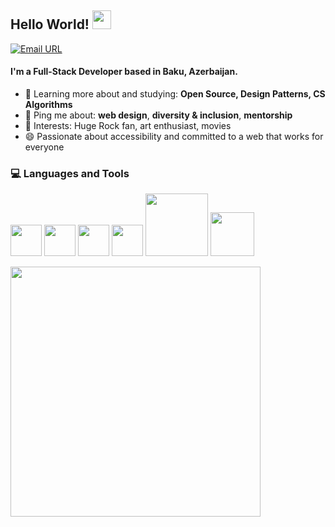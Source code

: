## Hello World! <img src="https://raw.githubusercontent.com/iampavangandhi/iampavangandhi/master/gifs/Hi.gif" width="30px"></h2>

[![Email URL](https://img.shields.io/twitter/url?label=email&logo=gmail&style=social&url=http%3A%2F%2Fmailto%3Aanarsafarov@proton.me)](mailto:anarsafarov@proton.me)
<!-- [![Twitter Follow](https://img.shields.io/twitter/follow/anarsfarov?style=social)](https://twitter.com/intent/follow?screen_name=anarsfarov) -->
<!-- [![Telegram URL](https://img.shields.io/twitter/url?label=Telegram&logo=telegram&style=social&url=https%3A%2F%2Ft.me%2Fanarsafarov)](https://t.me/anarsafarov) -->
<!-- [![LinkedIn URL](https://img.shields.io/twitter/url?label=LinkedIn&logo=linkedin&style=social&url=https%3A%2F%2Fwww.linkedin.com%2Fin%2Fanarsafarov)](https://linkedin.com/in/anarsafarov) -->
#### I'm a Full-Stack Developer based in Baku, Azerbaijan.

- 🌱 Learning more about and studying: **Open Source, Design Patterns, CS Algorithms**
- 💬 Ping me about: **web design**, **diversity & inclusion**, **mentorship**
- 🖤 Interests: Huge Rock fan, art enthusiast, movies
- 😄 Passionate about accessibility and committed to a web that works for everyone

<div>
  <h3>💻 Languages and Tools </h3>
  <p>
    <img src="https://media3.giphy.com/media/ln7z2eWriiQAllfVcn/200w.webp" width="50">
    <img src="https://i.giphy.com/media/eNAsjO55tPbgaor7ma/200w.webp" width="50">
    <img src="https://i.giphy.com/media/IdyAQJVN2kVPNUrojM/200.webp" width="50">
    <img src="https://media3.giphy.com/media/kdFc8fubgS31b8DsVu/giphy.webp" width="50">
    <img src="https://media.giphy.com/media/kH1DBkPNyZPOk0BxrM/giphy.gif" width="100">
    <img src="https://media.giphy.com/media/SsCYf6DRFJrOpP0IoM/giphy.gif" width="70">
  <p>
</div> 

[<img width="400" src="https://github-readme-stats.vercel.app/api?username=anarsafar&show_icons=true"/>](https://github.com/anarsafar/)
